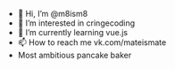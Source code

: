 - 👋 Hi, I’m @m8ism8
- 👀 I’m interested in cringecoding
- 🌱 I’m currently learning vue.js
- 📫 How to reach me vk.com/mateismate
- Most ambitious pancake baker

<!---
m8ism8/m8ism8 is a ✨ special ✨ repository because its `README.md` (this file) appears on your GitHub profile.
You can click the Preview link to take a look at your changes.
--->
